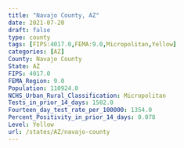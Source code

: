 ```yaml
---
title: "Navajo County, AZ"
date: 2021-07-20
draft: false
type: county
tags: [FIPS:4017.0,FEMA:9.0,Micropolitan,Yellow]
categories: [AZ]
County: Navajo County
State: AZ
FIPS: 4017.0
FEMA_Region: 9.0
Population: 110924.0
NCHS_Urban_Rural_Classification: Micropolitan
Tests_in_prior_14_days: 1502.0
Fourteen_day_test_rate_per_100000: 1354.0
Percent_Positivity_in_prior_14_days: 0.078
Level: Yellow
url: /states/AZ/navajo-county
---
```



